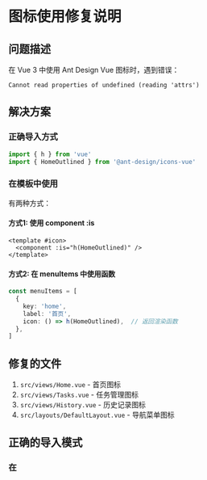 # 图标使用修复说明

## 问题描述

在 Vue 3 中使用 Ant Design Vue 图标时，遇到错误：
```
Cannot read properties of undefined (reading 'attrs')
```

## 解决方案

### 正确导入方式

```typescript
import { h } from 'vue'
import { HomeOutlined } from '@ant-design/icons-vue'
```

### 在模板中使用

有两种方式：

#### 方式1: 使用 component :is

```vue
<template #icon>
  <component :is="h(HomeOutlined)" />
</template>
```

#### 方式2: 在 menuItems 中使用函数

```typescript
const menuItems = [
  {
    key: 'home',
    label: '首页',
    icon: () => h(HomeOutlined),  // 返回渲染函数
  },
]
```

## 修复的文件

1. `src/views/Home.vue` - 首页图标
2. `src/views/Tasks.vue` - 任务管理图标
3. `src/views/History.vue` - 历史记录图标
4. `src/layouts/DefaultLayout.vue` - 导航菜单图标

## 正确的导入模式

### 在 <script setup> 中

```typescript
<script setup lang="ts">
import { ref, h } from 'vue'  // 导入 h
import { HomeOutlined } from '@ant-design/icons-vue'
</script>
```

### 使用图标组件

```vue
<template>
  <!-- 在按钮中 -->
  <a-button>
    <template #icon>
      <component :is="h(HomeOutlined)" />
    </template>
    按钮文字
  </a-button>
  
  <!-- 在菜单中 -->
  <a-menu :items="menuItems" />
</template>
```

## 示例代码

### 完整的组件示例

```vue
<template>
  <div>
    <a-button type="primary">
      <template #icon>
        <component :is="iconRenderer" />
      </template>
      开始处理
    </a-button>
  </div>
</template>

<script setup lang="ts">
import { h } from 'vue'
import { PlayCircleOutlined } from '@ant-design/icons-vue'

const iconRenderer = () => h(PlayCircleOutlined)
</script>
```

## 注意事项

1. ✅ 必须导入 `h` 函数
2. ✅ 图标必须作为函数返回
3. ✅ 使用 `component :is` 渲染组件
4. ❌ 不能直接使用 `<HomeOutlined />`

## 参考文档

- [Ant Design Vue 图标](https://antdv.com/components/icon-cn)
- [Vue 3 h() 函数](https://cn.vuejs.org/api/render-function.html)

## 效果

修复后，所有图标都能正常显示：
- ✅ 首页图标
- ✅ 任务管理图标  
- ✅ 历史记录图标
- ✅ 刷新按钮图标
